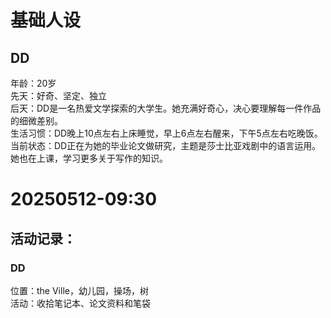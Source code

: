 # 基础人设

## DD

年龄：20岁  
先天：好奇、坚定、独立  
后天：DD是一名热爱文学探索的大学生。她充满好奇心，决心要理解每一件作品的细微差别。  
生活习惯：DD晚上10点左右上床睡觉，早上6点左右醒来，下午5点左右吃晚饭。  
当前状态：DD正在为她的毕业论文做研究，主题是莎士比亚戏剧中的语言运用。她也在上课，学习更多关于写作的知识。

# 20250512-09:30

## 活动记录：

### DD
位置：the Ville，幼儿园，操场，树  
活动：收拾笔记本、论文资料和笔袋  





